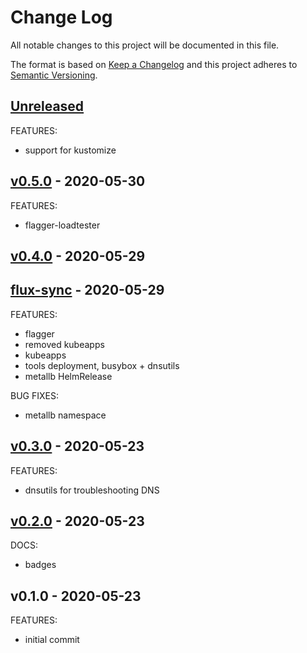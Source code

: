 # Change Log

All notable changes to this project will be documented in this file.

The format is based on [Keep a Changelog](http://keepachangelog.com/) and this
project adheres to [Semantic Versioning](http://semver.org/).

<a name="unreleased"></a>
## [Unreleased]
FEATURES:
- support for kustomize


<a name="v0.5.0"></a>
## [v0.5.0] - 2020-05-30
FEATURES:
- flagger-loadtester


<a name="v0.4.0"></a>
## [v0.4.0] - 2020-05-29



<a name="flux-sync"></a>
## [flux-sync] - 2020-05-29
FEATURES:
- flagger
- removed kubeapps
- kubeapps
- tools deployment, busybox + dnsutils
- metallb HelmRelease

BUG FIXES:
- metallb namespace


<a name="v0.3.0"></a>
## [v0.3.0] - 2020-05-23
FEATURES:
- dnsutils for troubleshooting DNS


<a name="v0.2.0"></a>
## [v0.2.0] - 2020-05-23
DOCS:
- badges


<a name="v0.1.0"></a>
## v0.1.0 - 2020-05-23
FEATURES:
- initial commit


[Unreleased]: https://github.com/terraform-aws-modules/terraform-aws-eks/compare/v0.5.0...HEAD
[v0.5.0]: https://github.com/terraform-aws-modules/terraform-aws-eks/compare/v0.4.0...v0.5.0
[v0.4.0]: https://github.com/terraform-aws-modules/terraform-aws-eks/compare/flux-sync...v0.4.0
[flux-sync]: https://github.com/terraform-aws-modules/terraform-aws-eks/compare/v0.3.0...flux-sync
[v0.3.0]: https://github.com/terraform-aws-modules/terraform-aws-eks/compare/v0.2.0...v0.3.0
[v0.2.0]: https://github.com/terraform-aws-modules/terraform-aws-eks/compare/v0.1.0...v0.2.0
